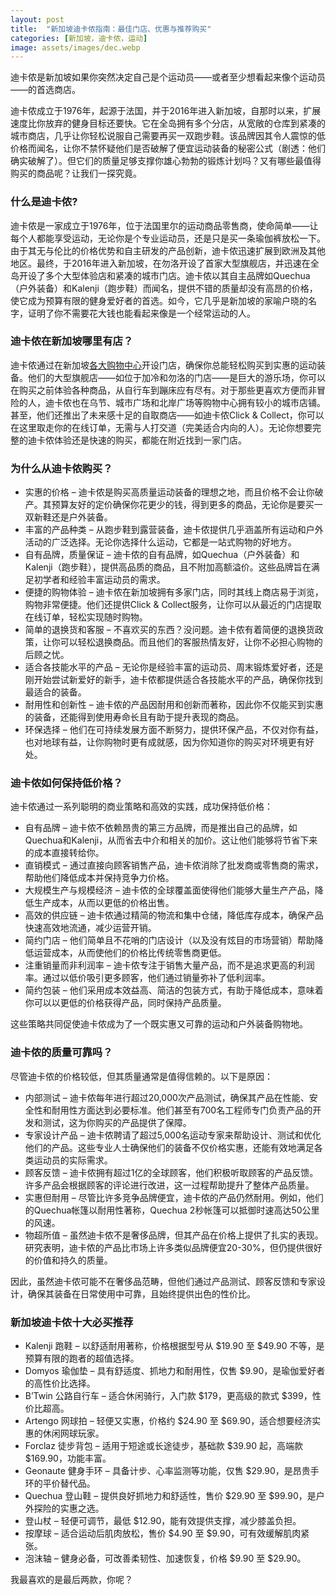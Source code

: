 ```yaml
---
layout: post
title:  "新加坡迪卡侬指南：最佳门店、优惠与推荐购买"
categories: [新加坡，迪卡侬，运动]
image: assets/images/dec.webp
---
```


迪卡侬是新加坡如果你突然决定自己是个运动员——或者至少想看起来像个运动员——的首选商店。

迪卡侬成立于1976年，起源于法国，并于2016年进入新加坡，自那时以来，扩展速度比你放弃的健身目标还要快。它在全岛拥有多个分店，从宽敞的仓库到紧凑的城市商店，几乎让你轻松说服自己需要再买一双跑步鞋。该品牌因其令人震惊的低价格而闻名，让你不禁怀疑他们是否破解了便宜运动装备的秘密公式（剧透：他们确实破解了）。但它们的质量足够支撑你雄心勃勃的锻炼计划吗？又有哪些最值得购买的商品呢？让我们一探究竟。

### 什么是迪卡侬?

迪卡侬是一家成立于1976年，位于法国里尔的运动商品零售商，使命简单——让每个人都能享受运动，无论你是个专业运动员，还是只是买一条瑜伽裤放松一下。由于其无与伦比的价格优势和自主研发的产品创新，迪卡侬迅速扩展到欧洲及其他地区。最终，于2016年进入新加坡，在勿洛开设了首家大型旗舰店，并迅速在全岛开设了多个大型体验店和紧凑的城市门店。迪卡侬以其自主品牌如Quechua（户外装备）和Kalenji（跑步鞋）而闻名，提供不错的质量却没有高昂的价格，使它成为预算有限的健身爱好者的首选。如今，它几乎是新加坡的家喻户晓的名字，证明了你不需要花大钱也能看起来像是一个经常运动的人。

### 迪卡侬在新加坡哪里有店？

迪卡侬通过在新加坡[各大购物中心](https://fromhktosg.github.io/zh/shopping-in-singapore/)开设门店，确保你总能轻松购买到实惠的运动装备。他们的大型旗舰店——如位于加冷和勿洛的门店——是巨大的游乐场，你可以在购买之前体验各种商品，从自行车到蹦床应有尽有。对于那些更喜欢方便而非冒险的人，迪卡侬也在乌节、城市广场和北岸广场等购物中心拥有较小的城市店铺。甚至，他们还推出了未来感十足的自取商店——如迪卡侬Click & Collect，你可以在这里取走你的在线订单，无需与人打交道（完美适合内向的人）。无论你想要完整的迪卡侬体验还是快速的购买，都能在附近找到一家门店。

### 为什么从迪卡侬购买？

+ 实惠的价格 – 迪卡侬是购买高质量运动装备的理想之地，而且价格不会让你破产。其预算友好的定价确保你花更少的钱，得到更多的商品，无论你是要买一双新鞋还是户外装备。
+ 丰富的产品种类 – 从跑步鞋到露营装备，迪卡侬提供几乎涵盖所有运动和户外活动的广泛选择。无论你选择什么运动，它都是一站式购物的好地方。
+ 自有品牌，质量保证 – 迪卡侬的自有品牌，如Quechua（户外装备）和Kalenji（跑步鞋），提供高品质的商品，且不附加高额溢价。这些品牌旨在满足初学者和经验丰富运动员的需求。
+ 便捷的购物体验 – 迪卡侬在新加坡拥有多家门店，同时其线上商店易于浏览，购物非常便捷。他们还提供Click & Collect服务，让你可以从最近的门店提取在线订单，轻松实现随时购物。
+ 简单的退换货和客服 – 不喜欢买的东西？没问题。迪卡侬有着简便的退换货政策，让你可以轻松退换商品。而且他们的客服热情友好，让你不必担心购物的后顾之忧。
+ 适合各技能水平的产品 – 无论你是经验丰富的运动员、周末锻炼爱好者，还是刚开始尝试新爱好的新手，迪卡侬都提供适合各技能水平的产品，确保你找到最适合的装备。
+ 耐用性和创新性 – 迪卡侬的产品因耐用和创新而著称，因此你不仅能买到实惠的装备，还能得到使用寿命长且有助于提升表现的商品。
+ 环保选择 – 他们在可持续发展方面不断努力，提供环保产品，不仅对你有益，也对地球有益，让你购物时更有成就感，因为你知道你的购买对环境更有好处。

### 迪卡侬如何保持低价格？

迪卡侬通过一系列聪明的商业策略和高效的实践，成功保持低价格：

+ 自有品牌 – 迪卡侬不依赖昂贵的第三方品牌，而是推出自己的品牌，如Quechua和Kalenji，从而省去中介和相关的加价。这让他们能够将节省下来的成本直接转给你。
+ 直销模式 – 通过直接向顾客销售产品，迪卡侬消除了批发商或零售商的需求，帮助他们降低成本并保持竞争力价格。
+ 大规模生产与规模经济 – 迪卡侬的全球覆盖面使得他们能够大量生产产品，降低生产成本，从而以更低的价格出售。
+ 高效的供应链 – 迪卡侬通过精简的物流和集中仓储，降低库存成本，确保产品快速高效地流通，减少运营开销。
+ 简约门店 – 他们简单且不花哨的门店设计（以及没有炫目的市场营销）帮助降低运营成本，从而使他们的价格比传统零售商更低。
+ 注重销量而非利润率 – 迪卡侬专注于销售大量产品，而不是追求更高的利润率。通过以低价吸引更多顾客，他们通过销量弥补了低利润率。
+ 简约包装 – 他们采用成本效益高、简洁的包装方式，有助于降低成本，意味着你可以以更低的价格获得产品，同时保持产品质量。

这些策略共同促使迪卡侬成为了一个既实惠又可靠的运动和户外装备购物地。

### 迪卡侬的质量可靠吗？

尽管迪卡侬的价格较低，但其质量通常是值得信赖的。以下是原因：

+ 内部测试 – 迪卡侬每年进行超过20,000次产品测试，确保其产品在性能、安全性和耐用性方面达到必要标准。他们甚至有700名工程师专门负责产品的开发和测试，这为你购买的产品提供了保障。
+ 专家设计产品 – 迪卡侬聘请了超过5,000名运动专家来帮助设计、测试和优化他们的产品。这些专业人士确保他们的装备不仅价格实惠，还能有效地满足各类运动员的实际需求。
+ 顾客反馈 – 迪卡侬拥有超过1亿的全球顾客，他们积极听取顾客的产品反馈。许多产品会根据顾客的评论进行改进，这一过程帮助提升了整体产品质量。
+ 实惠但耐用 – 尽管比许多竞争品牌便宜，迪卡侬的产品仍然耐用。例如，他们的Quechua帐篷以耐用性著称，Quechua 2秒帐篷可以抵御时速高达50公里的风速。
+ 物超所值 – 虽然迪卡侬不是奢侈品牌，但其产品在价格上提供了扎实的表现。研究表明，迪卡侬的产品比市场上许多类似品牌便宜20-30%，但仍提供很好的价值和持久的质量。

因此，虽然迪卡侬可能不在奢侈品范畴，但他们通过产品测试、顾客反馈和专家设计，确保其装备在日常使用中可靠，且始终提供出色的性价比。

### 新加坡迪卡侬十大必买推荐

+ Kalenji 跑鞋 – 以舒适耐用著称，价格根据型号从 $19.90 至 $49.90 不等，是预算有限的跑者的超值选择。
+ Domyos 瑜伽垫 – 具有舒适度、抓地力和耐用性，仅售 $9.90，是瑜伽爱好者的高性价比选择。
+ B’Twin 公路自行车 – 适合休闲骑行，入门款 $179，更高级的款式 $399，性价比超高。
+ Artengo 网球拍 – 轻便又实惠，价格约 $24.90 至 $69.90，适合想要经济实惠的休闲网球玩家。
+ Forclaz 徒步背包 – 适用于短途或长途徒步，基础款 $39.90 起，高端款 $169.90，功能丰富。
+ Geonaute 健身手环 – 具备计步、心率监测等功能，仅售 $29.90，是昂贵手环的平价替代品。
+ Quechua 登山鞋 – 提供良好抓地力和舒适性，售价 $29.90 至 $99.90，是户外探险的实惠之选。
+ 登山杖 – 轻便可调节，最低 $12.90，能有效提供支撑，减少膝盖负担。
+ 按摩球 – 适合运动后肌肉放松，售价 $4.90 至 $9.90，可有效缓解肌肉紧张。
+ 泡沫轴 – 健身必备，可改善柔韧性、加速恢复，价格 $9.90 至 $29.90。

我最喜欢的是最后两款，你呢？